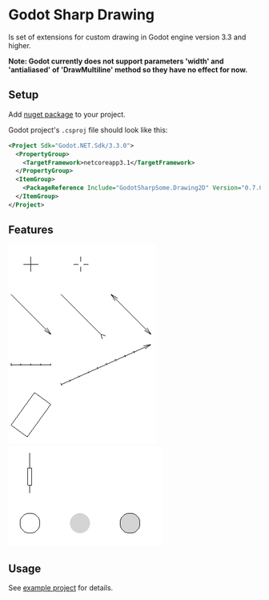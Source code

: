 # Godot Sharp Drawing
Is set of extensions for custom drawing in Godot engine version 3.3 and higher.  

**Note: Godot currently does not support parameters 'width' and 'antialiased' of 'DrawMultiline' method so they have no effect for now.**

## Setup
Add [nuget package](https://www.nuget.org/packages/GodotSharpSome.Drawing2D)
to your project.

Godot project's `.csproj` file should look like this:

```xml
<Project Sdk="Godot.NET.Sdk/3.3.0">
  <PropertyGroup>
    <TargetFramework>netcoreapp3.1</TargetFramework>
  </PropertyGroup>
  <ItemGroup>
    <PackageReference Include="GodotSharpSome.Drawing2D" Version="0.7.0" />
  </ItemGroup>
</Project>
```

## Features  
![features 1](./doc/images/features2D_1.png "Features")  
![features 2](./doc/images/features2D_2.png "Features")  

## Usage
See [example project](./src/usage/) for details.